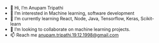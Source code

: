 - 👋 Hi, I’m Anupam Tripathi
- 👀 I’m interested in Machine learning, software development
- 🌱 I’m currently learning React, Node, Java, Tensorflow, Keras, Scikit-learn
- 💞️ I’m looking to collaborate on machine learning projects.
- 📫 Reach me anupam.tripathi.19.12.1998@gmail.com 

<!---
anurocks1/anurocks1 is a ✨ special ✨ repository because its `README.md` (this file) appears on your GitHub profile.
You can click the Preview link to take a look at your changes.
--->
